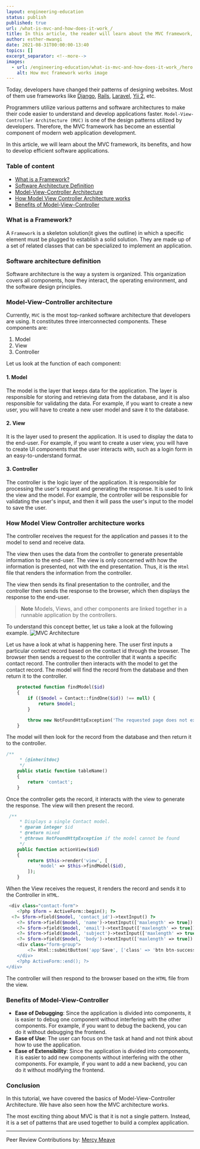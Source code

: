 ```yaml
---
layout: engineering-education
status: publish
published: true
url: /what-is-mvc-and-how-does-it-work_/
title: In this article, the reader will learn about the MVC framework, its benefits, and how to develop efficient software applications using MVC framework.
author: esther-mwangi
date: 2021-08-31T00:00:00-13:40
topics: []
excerpt_separator: <!--more-->
images:
  - url: /engineering-education/what-is-mvc-and-how-does-it-work_/hero.png
    alt: How mvc framework works image
--- 
```


Today, developers have changed their patterns of designing websites. Most of them use frameworks like [Django](https://www.djangoproject.com), [Rails](https://rubyonrails.org/), [Laravel](https://laravel.com/), [Yii 2](https://www.yiiframework.com/), etc. 
<!--more-->
Programmers utilize various patterns and software architectures to make their code easier to understand and develop applications faster. `Model-View-Controller Architecture (MVC)` is one of the design patterns utilized by developers. Therefore, the MVC framework has become an essential component of modern web application development.

In this article, we will learn about the MVC framework, its benefits, and how to develop efficient software applications.

### Table of content
- [What is a Framework?](#what-is-a-framework)
- [Software Architecture Definition](#software-architecture-definition)
- [Model-View-Controller Architecture](#model-view-controller-architecture)
- [How Model View Controller Architecture works](#how-model-view-controller-architecture-works)
- [Benefits of Model-View-Controller ](#benefits-of-model-view-controller )

### What is a Framework?
A `Framework` is a skeleton solution(it gives the outline) in which a specific element must be plugged to establish a solid solution. They are made up of a set of related classes that can be specialized to implement an application.

### Software architecture definition
Software architecture is the way a system is organized. This organization covers all components, how they interact, the operating environment, and the software design principles. 

### Model-View-Controller architecture
Currently, `MVC` is the most top-ranked software architecture that developers are using. It constitutes three interconnected components. These components are: 

1. Model
2. View
3. Controller

Let us look at the function of each component:

#### 1. Model
The model is the layer that keeps data for the application. The layer is responsible for storing and retrieving data from the database, and it is also responsible for validating the data. For example, if you want to create a new user, you will have to create a new user model and save it to the database.

#### 2. View
It is the layer used to present the application. It is used to display the data to the end-user. For example, if you want to create a user view, you will have to create UI components that the user interacts with, such as a login form in an easy-to-understand format.

#### 3. Controller
The controller is the logic layer of the application. It is responsible for processing the user's request and generating the response. It is used to link the view and the model. For example, the controller will be responsible for validating the user's input, and then it will pass the user's input to the model to save the user.

 ### How Model View Controller architecture works
The controller receives the request for the application and passes it to the model to send and receive data.

The view then uses the data from the controller to generate presentable information to the end-user.
The view is only concerned with how the information is presented, not with the end presentation. Thus, it is the `Html` file that renders the information from the controller.
 
The view then sends its final presentation to the controller, and the controller then sends the response to the browser, which then displays the response to the end-user.
 > **Note** Models, Views, and other components are linked together in a runnable application by the controllers.

To understand this concept better, let us take a look at the following example.
![MVC Architecture](/engineering-education/what-is-mvc-and-how-does-it-work?/mvc.png)  

Let us have a look at what is happening here. The user first inputs a particular contact record based on the contact id through the browser. The browser then sends a request to the controller that it wants a specific contact record. The controller then interacts with the model to get the contact record. The model will find the record from the database and then return it to the controller.

```php
    protected function findModel($id)
    {
        if (($model = Contact::findOne($id)) !== null) {
            return $model;
        }

        throw new NotFoundHttpException('The requested page does not exist.');
    } 
```

The model will then look for the record from the database and then return it to the controller.

```php
/**
     * {@inheritdoc}
     */
    public static function tableName()
    {
        return 'contact';
    }  
```

Once the controller gets the record, it interacts with the view to generate the response. The view will then present the record.
```php
 /**
     * Displays a single Contact model.
     * @param integer $id
     * @return mixed
     * @throws NotFoundHttpException if the model cannot be found
     */
    public function actionView($id)
    {
        return $this->render('view', [
            'model' => $this->findModel($id),
        ]);
    }
```
When the View receives the request, it renders the record and sends it to the Controller in `HTML`.
```php
 <div class="contact-form">
    <?php $form = ActiveForm::begin(); ?>
  <?= $form->field($model, 'contact_id')->textInput() ?> 
    <?= $form->field($model, 'name')->textInput(['maxlength' => true]) ?>
    <?= $form->field($model, 'email')->textInput(['maxlength' => true]) ?>
    <?= $form->field($model, 'subject')->textInput(['maxlength' => true]) ?>
    <?= $form->field($model, 'body')->textInput(['maxlength' => true]) ?>
    <div class="form-group">
        <?= Html::submitButton('app'Save', ['class' => 'btn btn-success']) ?>
    </div>
    <?php ActiveForm::end(); ?>
</div> 
```

The controller will then respond to the browser based on the `HTML` file from the view.

### Benefits of Model-View-Controller

- **Ease of Debugging**: Since the application is divided into components, it is easier to debug one component without interfering with the other components. For example, if you want to debug the backend, you can do it without debugging the frontend.
- **Ease of Use**: The user can focus on the task at hand and not think about how to use the application.
- **Ease of Extensibility**: Since the application is divided into components, it is easier to add new components without interfering with the other components. For example, if you want to add a new backend, you can do it without modifying the frontend.

### Conclusion
In this tutorial, we have covered the basics of Model-View-Controller Architecture. We have also seen how the MVC architecture works.

The most exciting thing about MVC is that it is not a single pattern. Instead, it is a set of patterns that are used together to build a complex application.

---
Peer Review Contributions by: [Mercy Meave](/engineering-education/authors/mercy-meave/)
